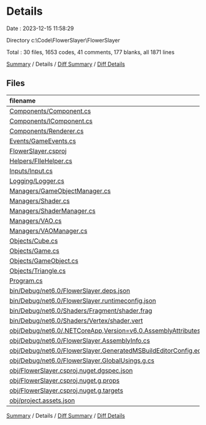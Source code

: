# Details

Date : 2023-12-15 11:58:29

Directory c:\\Code\\FlowerSlayer\\FlowerSlayer

Total : 30 files,  1653 codes, 41 comments, 177 blanks, all 1871 lines

[Summary](results.md) / Details / [Diff Summary](diff.md) / [Diff Details](diff-details.md)

## Files
| filename | language | code | comment | blank | total |
| :--- | :--- | ---: | ---: | ---: | ---: |
| [Components/Component.cs](/Components/Component.cs) | C# | 24 | 0 | 11 | 35 |
| [Components/IComponent.cs](/Components/IComponent.cs) | C# | 2 | 0 | 2 | 4 |
| [Components/Renderer.cs](/Components/Renderer.cs) | C# | 65 | 9 | 15 | 89 |
| [Events/GameEvents.cs](/Events/GameEvents.cs) | C# | 48 | 0 | 9 | 57 |
| [FlowerSlayer.csproj](/FlowerSlayer.csproj) | XML | 11 | 0 | 4 | 15 |
| [Helpers/FIleHelper.cs](/Helpers/FIleHelper.cs) | C# | 13 | 0 | 1 | 14 |
| [Inputs/Input.cs](/Inputs/Input.cs) | C# | 74 | 0 | 11 | 85 |
| [Logging/Logger.cs](/Logging/Logger.cs) | C# | 25 | 6 | 4 | 35 |
| [Managers/GameObjectManager.cs](/Managers/GameObjectManager.cs) | C# | 24 | 0 | 6 | 30 |
| [Managers/Shader.cs](/Managers/Shader.cs) | C# | 71 | 0 | 14 | 85 |
| [Managers/ShaderManager.cs](/Managers/ShaderManager.cs) | C# | 41 | 1 | 6 | 48 |
| [Managers/VAO.cs](/Managers/VAO.cs) | C# | 30 | 4 | 10 | 44 |
| [Managers/VAOManager.cs](/Managers/VAOManager.cs) | C# | 51 | 1 | 15 | 67 |
| [Objects/Cube.cs](/Objects/Cube.cs) | C# | 45 | 0 | 7 | 52 |
| [Objects/Game.cs](/Objects/Game.cs) | C# | 62 | 0 | 13 | 75 |
| [Objects/GameObject.cs](/Objects/GameObject.cs) | C# | 100 | 0 | 16 | 116 |
| [Objects/Triangle.cs](/Objects/Triangle.cs) | C# | 41 | 0 | 15 | 56 |
| [Program.cs](/Program.cs) | C# | 40 | 8 | 7 | 55 |
| [bin/Debug/net6.0/FlowerSlayer.deps.json](/bin/Debug/net6.0/FlowerSlayer.deps.json) | JSON | 255 | 0 | 0 | 255 |
| [bin/Debug/net6.0/FlowerSlayer.runtimeconfig.json](/bin/Debug/net6.0/FlowerSlayer.runtimeconfig.json) | JSON | 9 | 0 | 0 | 9 |
| [bin/Debug/net6.0/Shaders/Fragment/shader.frag](/bin/Debug/net6.0/Shaders/Fragment/shader.frag) | GLSL | 7 | 0 | 1 | 8 |
| [bin/Debug/net6.0/Shaders/Vertex/shader.vert](/bin/Debug/net6.0/Shaders/Vertex/shader.vert) | GLSL | 9 | 0 | 2 | 11 |
| [obj/Debug/net6.0/.NETCoreApp,Version=v6.0.AssemblyAttributes.cs](/obj/Debug/net6.0/.NETCoreApp,Version=v6.0.AssemblyAttributes.cs) | C# | 3 | 1 | 1 | 5 |
| [obj/Debug/net6.0/FlowerSlayer.AssemblyInfo.cs](/obj/Debug/net6.0/FlowerSlayer.AssemblyInfo.cs) | C# | 9 | 10 | 5 | 24 |
| [obj/Debug/net6.0/FlowerSlayer.GeneratedMSBuildEditorConfig.editorconfig](/obj/Debug/net6.0/FlowerSlayer.GeneratedMSBuildEditorConfig.editorconfig) | Properties | 11 | 0 | 1 | 12 |
| [obj/Debug/net6.0/FlowerSlayer.GlobalUsings.g.cs](/obj/Debug/net6.0/FlowerSlayer.GlobalUsings.g.cs) | C# | 7 | 1 | 1 | 9 |
| [obj/FlowerSlayer.csproj.nuget.dgspec.json](/obj/FlowerSlayer.csproj.nuget.dgspec.json) | JSON | 73 | 0 | 0 | 73 |
| [obj/FlowerSlayer.csproj.nuget.g.props](/obj/FlowerSlayer.csproj.nuget.g.props) | XML | 16 | 0 | 0 | 16 |
| [obj/FlowerSlayer.csproj.nuget.g.targets](/obj/FlowerSlayer.csproj.nuget.g.targets) | XML | 2 | 0 | 0 | 2 |
| [obj/project.assets.json](/obj/project.assets.json) | JSON | 485 | 0 | 0 | 485 |

[Summary](results.md) / Details / [Diff Summary](diff.md) / [Diff Details](diff-details.md)